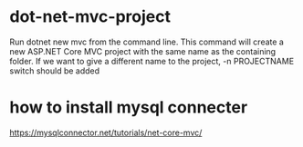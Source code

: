 # dot-net-mvc-project
Run dotnet new mvc from the command line. This command will create a new ASP.NET Core MVC project with the same name as the containing folder. If we want to give a different name to the project, -n PROJECTNAME switch should be added



# how to install mysql connecter
https://mysqlconnector.net/tutorials/net-core-mvc/
